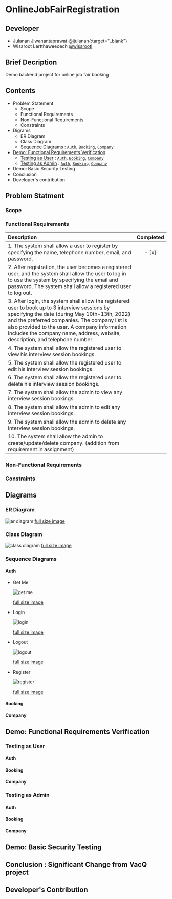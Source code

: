 # OnlineJobFairRegistration

## Developer

- Julanan Jiwanantaprawat [@jjulanan](){:target="\_blank"}
- Wisaroot Lertthaweedech [@wisarootl]()

## Brief Decription

Demo backend project for online job fair booking

## Contents

- Problem Statement
  - Scope
  - Functional Requirements
  - Non-Functional Requirements
  - Constraints
- Digrams
  - ER Diagram
  - Class Diagram
  - [Sequence Diagrams](#sequence-diagrams) : [`Auth`](#auth), [`Booking`](#booking), [`Company`](#company)
- [Demo: Functional Requirements Verification](#demo-functional-requirements-verification)
  - [Testing as User](#testing-as-user) : [`Auth`](#auth-1), [`Booking`](#booking-1), [`Company`](#company-1)
  - [Testing as Admin](#testing-as-admin) : [`Auth`](#auth-2), [`Booking`](#booking-2), [`Company`](#company-2)
- Demo: Basic Security Testing
- Conclusion
- Developer's contribution

## Problem Statment

### Scope

### Functional Requirements

| Description                                                                                                                                                                                                                                                                                                                         | Completed |
| :---------------------------------------------------------------------------------------------------------------------------------------------------------------------------------------------------------------------------------------------------------------------------------------------------------------------------------- | :-------: |
| 1. The system shall allow a user to register by specifying the name, telephone number, email, and password.                                                                                                                                                                                                                         |   - [x]   |
| 2. After registration, the user becomes a registered user, and the system shall allow the user to log in to use the system by specifying the email and password. The system shall allow a registered user to log out.                                                                                                               |           |
| 3. After login, the system shall allow the registered user to book up to 3 interview sessions by specifying the date (during May 10th-13th, 2022) and the preferred companies. The company list is also provided to the user. A company information includes the company name, address, website, description, and telephone number. |           |
| 4. The system shall allow the registered user to view his interview session bookings.                                                                                                                                                                                                                                               |           |
| 5. The system shall allow the registered user to edit his interview session bookings.                                                                                                                                                                                                                                               |           |
| 6. The system shall allow the registered user to delete his interview session bookings.                                                                                                                                                                                                                                             |           |
| 7. The system shall allow the admin to view any interview session bookings.                                                                                                                                                                                                                                                         |           |
| 8. The system shall allow the admin to edit any interview session bookings.                                                                                                                                                                                                                                                         |           |
| 9. The system shall allow the admin to delete any interview session bookings.                                                                                                                                                                                                                                                       |           |
| 10. The system shall allow the admin to create/update/delete company. (addition from requirement in assignment)                                                                                                                                                                                                                     |           |

### Non-Functional Requirements

### Constraints

## Diagrams

### ER Diagram

![er diagram](./doc_asset/diagrams/er_diagram.svg)
[full size image](./doc_asset/diagrams/er_diagram.svg)

### Class Diagram

![class diagram](./doc_asset/diagrams/class_diagram.svg)
[full size image](./doc_asset/diagrams/class_diagram.svg)

### Sequence Diagrams

#### Auth

- Get Me

  ![get me](./doc_asset/diagrams/squence_diagrams/auth/get_me.svg)

  [full size image](./doc_asset/diagrams/squence_diagrams/auth/get_me.svg)

- Login

  ![login](./doc_asset/diagrams/squence_diagrams/auth/login.svg)

  [full size image](./doc_asset/diagrams/squence_diagrams/auth/get_me.svg)

- Logout

  ![logout](./doc_asset/diagrams/squence_diagrams/auth/logout.svg)

  [full size image](./doc_asset/diagrams/squence_diagrams/auth/get_me.svg)

- Register

  ![register](./doc_asset/diagrams/squence_diagrams/auth/register.svg)

  [full size image](./doc_asset/diagrams/squence_diagrams/auth/get_me.svg)

#### Booking

#### Company

## Demo: Functional Requirements Verification

### Testing as User

#### Auth

#### Booking

#### Company

### Testing as Admin

#### Auth

#### Booking

#### Company

## Demo: Basic Security Testing

## Conclusion : Significant Change from VacQ project

## Developer's Contribution

<!-- ## Function testing with Postman

<a name="paragraph1"></a>

### Testing as user

#### Auth

![user register test](./doc_asset/function_test/user/01_register.png)

#### Company

#### Booking

### Testing as admin

#### Auth -->
